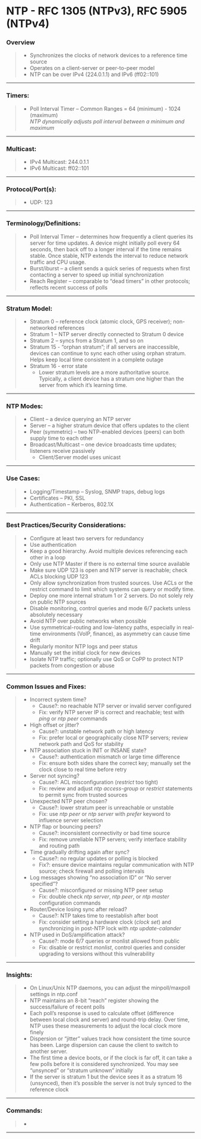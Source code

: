 # NTP - RFC 1305 (NTPv3), RFC 5905 (NTPv4)

### Overview
> * Synchronizes the clocks of network devices to a reference time source
> * Operates on a client-server or peer-to-peer model
> * NTP can be over IPv4 (224.0.1.1) and IPv6 (ff02::101)
---
### Timers: 
> * Poll Interval Timer – Common Ranges = 64 (minimum) - 1024 (maximum)  
	*NTP dynamically adjusts poll interval between a minimum and maximum*
---
### Multicast:
> * IPv4 Multicast: 244.0.1.1
> * IPv6 Multicast: ff02::101
---
### Protocol/Port(s):
> * UDP: 123
---
### Terminology/Definitions:
> * Poll Interval Timer – determines how frequently a client queries its server for time updates. A device might initially poll every 64 seconds, then back off to a longer interval if the time remains stable. Once stable, NTP extends the interval to reduce network traffic and CPU usage.
> * Burst/iburst – a client sends a quick series of requests when first contacting a server to speed up initial synchronization
> * Reach Register – comparable to “dead timers” in other protocols; reflects recent success of polls
---
### Stratum Model:
> * Stratum 0 – reference clock (atomic clock, GPS receiver); non-networked references
> * Stratum 1 – NTP server directly connected to Stratum 0 device
> * Stratum 2 – syncs from a Stratum 1, and so on
> * Stratum 15 - “orphan stratum”; if all servers are inaccessible, devices can continue to sync each other using orphan stratum. Helps keep local time consistent in a complete outage
> * Stratum 16 - error state 
>   * Lower stratum levels are a more authoritative source. Typically, a client device has a stratum one higher than the server from which it’s learning time.
---
### NTP Modes:
> * Client – a device querying an NTP server
> * Server – a higher stratum device that offers updates to the client
> * Peer (symmetric) – two NTP-enabled devices (peers) can both supply time to each other
> * Broadcast/Multicast – one device broadcasts time updates; listeners receive passively
>   * Client/Server model uses unicast
---
### Use Cases:
> * Logging/Timestamp – Syslog, SNMP traps, debug logs
> * Certificates – PKI, SSL
> * Authentication – Kerberos, 802.1X
---
### Best Practices/Security Considerations:
> * Configure at least two servers for redundancy
> * Use authentication
> * Keep a good hierarchy. Avoid multiple devices referencing each other in a loop
> * Only use NTP Master if there is no external time source available
> * Make sure UDP 123 is open and NTP server is reachable; check ACLs blocking UDP 123
> * Only allow synchronization from trusted sources. Use ACLs or the restrict command to limit which systems can query or modify time.
> * Deploy one more internal stratum 1 or 2 servers. Do not solely rely on public NTP sources
> * Disable monitoring, control queries and mode 6/7 packets unless absolutely necessary
> * Avoid NTP over public networks when possible
> * Use symmetrical-routing and low-latency paths, especially in real-time environments (VoIP, finance), as asymmetry can cause time drift
> * Regularly monitor NTP logs and peer status
> * Manually set the initial clock for new devices
> * Isolate NTP traffic; optionally use QoS or CoPP to protect NTP packets from congestion or abuse
---
### Common Issues and Fixes:
> * Incorrect system time?
>   * Cause?: no reachable NTP server or invalid server configured
>   * Fix: verify NTP server IP is correct and reachable; test with *ping* or *ntp peer* commands
> * High offset or jitter?
>   * Cause?: unstable network path or high latency
>   * Fix: prefer local or geographically close NTP servers; review network path and QoS for stability
> * NTP association stuck in INIT or INSANE state?
>   * Cause?: authentication mismatch or large time difference
>   * Fix: ensure both sides share the correct key; manually set the clock close to real time before retry
> * Server not syncing?
>   * Cause?: ACL misconfiguration (*restrict* too tight)
>   * Fix: review and adjust *ntp access-group* or *restrict* statements to permit sync from trusted sources
> * Unexpected NTP peer chosen?
>   * Cause?: lower stratum peer is unreachable or unstable
>   * Fix: use *ntp peer* or *ntp server* with *prefer* keyword to influence server selection
> * NTP flap or bouncing peers?
>   * Cause?: inconsistent connectivity or bad time source
>   * Fix: remove unreliable NTP servers; verify interface stability and routing path
> * Time gradually drifting again after sync?
>   * Cause?: no regular updates or polling is blocked
>   * Fix?: ensure device maintains regular communication with NTP source; check firewall and polling intervals
> * Log messages showing “no association ID” or “No server specified”?
>   * Cause?: misconfigured or missing NTP peer setup
>   * Fix: double check *ntp server*, *ntp peer*, or *ntp master* configuration commands
> * Router/Device losing sync after reload?
>   * Cause?: NTP takes time to reestablish after boot
>   * Fix: consider setting a hardware clock (*clock set*) and synchronizing in post-NTP lock with *ntp update-calander*
> * NTP used in DoS/amplification attack?
>   * Cause?: mode 6/7 queries or monlist allowed from public
>   * Fix: disable or restrict *monlist*, control queries and consider upgrading to versions without this vulnerability
---
### Insights:
> * On Linux/Unix NTP daemons, you can adjust the minpoll/maxpoll settings in ntp.conf
> * NTP maintains an 8-bit “reach” register showing the success/failure of recent polls
> * Each poll’s response is used to calculate offset (difference between local clock and server) and round-trip delay. Over time, NTP uses these measurements to adjust the local clock more finely
> * Dispersion or “jitter” values track how consistent the time source has been. Large dispersion can cause the client to switch to another server.
> * The first time a device boots, or if the clock is far off, it can take a few polls before it is considered synchronized. You may see “unsynced” or “stratum unknown” initially
> * If the server is stratum 1 but the device sees it as a stratum 16 (unsynced), then it’s possible the server is not truly synced to the reference clock
---
### Commands:
> *
---
